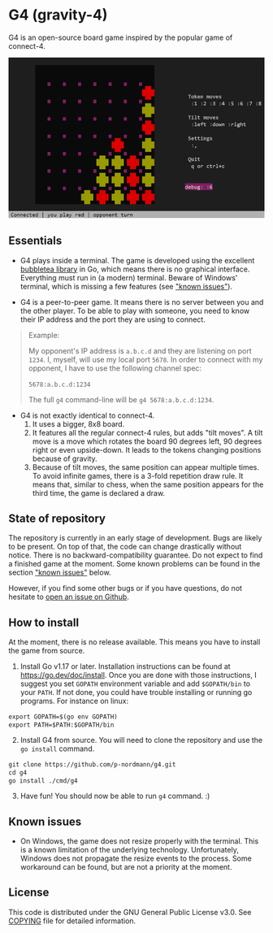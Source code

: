 # G4 (gravity-4)

G4 is an open-source board game inspired by the popular game of connect-4.

![screenshot of the game](./assets/game-screenshot.png)

## Essentials

- G4 plays inside a terminal. The game is developed using the excellent [bubbletea library](https://github.com/charmbracelet/bubbletea) in Go, which means there is no graphical interface. Everything must run in (a modern) terminal. Beware of Windows' terminal, which is missing a few features (see ["known issues"](#known-issues)).

- G4 is a peer-to-peer game. It means there is no server between you and the other player. To be able to play with someone, you need to know their IP address and the port they are using to connect.
> Example:
>
> My opponent's IP address is `a.b.c.d` and they are listening on port `1234`. I, myself, will use my local port `5678`.
> In order to connect with my opponent, I have to use the following channel spec:
>
> `5678:a.b.c.d:1234`
>
> The full `g4` command-line will be `g4 5678:a.b.c.d:1234`.

- G4 is not exactly identical to connect-4.
  1. It uses a bigger, 8x8 board.
  2. It features all the regular connect-4 rules, but adds "tilt moves". A tilt move is a move which rotates the board 90 degrees left, 90 degrees right or even upside-down. It leads to the tokens changing positions because of gravity.
  3. Because of tilt moves, the same position can appear multiple times. To avoid infinite games, there is a 3-fold repetition draw rule. It means that, similar to chess, when the same position appears for the third time, the game is declared a draw.

## State of repository

The repository is currently in an early stage of development. Bugs are likely to be present. On top of that, the code can change drastically without notice. There is no backward-compatibility guarantee. Do not expect to find a finished game at the moment. Some known problems can be found in the section ["known issues"](#known-issues) below.

However, if you find some other bugs or if you have questions, do not hesitate to [open an issue on Github](https://github.com/p-nordmann/g4/issues).

## How to install

At the moment, there is no release available. This means you have to install the game from source.

1. Install Go v1.17 or later. Installation instructions can be found at https://go.dev/doc/install. Once you are done with those instructions, I suggest you set `GOPATH` environment variable and add `$GOPATH/bin` to your `PATH`. If not done, you could have trouble installing or running go programs.
For instance on linux:
```
export GOPATH=$(go env GOPATH)
export PATH=$PATH:$GOPATH/bin
```

2. Install G4 from source. You will need to clone the repository and use the `go install` command.
```
git clone https://github.com/p-nordmann/g4.git
cd g4
go install ./cmd/g4
```

3. Have fun! You should now be able to run `g4` command. :)


## Known issues

- On Windows, the game does not resize properly with the terminal. This is a known limitation of the underlying technology. Unfortunately, Windows does not propagate the resize events to the process. Some workaround can be found, but are not a priority at the moment.

## License

This code is distributed under the GNU General Public License v3.0. See [COPYING](COPYING) file for detailed information.
